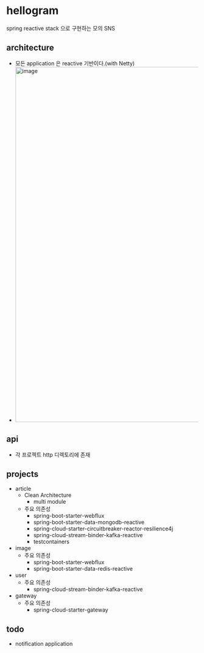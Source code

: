 # hellogram
spring reactive stack 으로 구현하는 모의 SNS


## architecture
- 모든 application 은 reactive 기반이다.(with Netty)
- <img width="932" alt="image" src="https://github.com/starryeye/hellogram/assets/33487061/de913d0c-23b2-47ef-ad84-382da7be523f">
 
## api
- 각 프로젝트 http 디렉토리에 존재

## projects
- article
  - Clean Architecture
    - multi module
  - 주요 의존성
    - spring-boot-starter-webflux
    - spring-boot-starter-data-mongodb-reactive
    - spring-cloud-starter-circuitbreaker-reactor-resilience4j
    - spring-cloud-stream-binder-kafka-reactive
    - testcontainers
- image
  - 주요 의존성
    - spring-boot-starter-webflux
    - spring-boot-starter-data-redis-reactive
- user
  - 주요 의존성
    - spring-cloud-stream-binder-kafka-reactive
- gateway
  - 주요 의존성
    - spring-cloud-starter-gateway

## todo
- notification application

